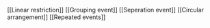 [[Linear restriction]]
[[Grouping event]]
[[Seperation event]]
[[Circular arrangement]]
[[Repeated events]]